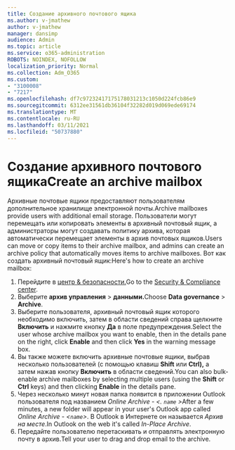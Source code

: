 ```yaml
---
title: Создание архивного почтового ящика
ms.author: v-jmathew
author: v-jmathew
manager: dansimp
audience: Admin
ms.topic: article
ms.service: o365-administration
ROBOTS: NOINDEX, NOFOLLOW
localization_priority: Normal
ms.collection: Adm_O365
ms.custom:
- "3100008"
- "7217"
ms.openlocfilehash: df7c97232417175178031213c1050d224fcb86e9
ms.sourcegitcommit: 6312ee31561db36104f32282d019d069ede69174
ms.translationtype: MT
ms.contentlocale: ru-RU
ms.lasthandoff: 03/11/2021
ms.locfileid: "50737880"
---
```

# <a name="create-an-archive-mailbox"></a><span data-ttu-id="4f907-102">Создание архивного почтового ящика</span><span class="sxs-lookup"><span data-stu-id="4f907-102">Create an archive mailbox</span></span>

<span data-ttu-id="4f907-103">Архивные почтовые ящики предоставляют пользователям дополнительное хранилище электронной почты.</span><span class="sxs-lookup"><span data-stu-id="4f907-103">Archive mailboxes provide users with additional email storage.</span></span> <span data-ttu-id="4f907-104">Пользователи могут перемещать или копировать элементы в архивный почтовый ящик, а администраторы могут создавать политику архива, которая автоматически перемещает элементы в архив почтовых ящиков.</span><span class="sxs-lookup"><span data-stu-id="4f907-104">Users can move or copy items to their archive mailbox, and admins can create an archive policy that automatically moves items to archive mailboxes.</span></span> <span data-ttu-id="4f907-105">Вот как создать архивный почтовый ящик:</span><span class="sxs-lookup"><span data-stu-id="4f907-105">Here's how to create an archive mailbox:</span></span>

1. <span data-ttu-id="4f907-106">Перейдите в [центр & безопасности.]( https://go.microsoft.com/fwlink/p/?linkid=2077143)</span><span class="sxs-lookup"><span data-stu-id="4f907-106">Go to the [Security & Compliance center]( https://go.microsoft.com/fwlink/p/?linkid=2077143).</span></span>
2. <span data-ttu-id="4f907-107">Выберите **архив управления**  >  **данными.**</span><span class="sxs-lookup"><span data-stu-id="4f907-107">Choose **Data governance** > **Archive**.</span></span>
3. <span data-ttu-id="4f907-108">Выберите пользователя, архивный почтовый ящик которого необходимо включить, затем в области сведений справа щелкните **Включить** и нажмите кнопку **Да** в поле предупреждения.</span><span class="sxs-lookup"><span data-stu-id="4f907-108">Select the user whose archive mailbox you want to enable, then in the details pane on the right, click **Enable** and then click **Yes** in the warning message box.</span></span>
4. <span data-ttu-id="4f907-109">Вы также можете включить архивные почтовые ящики, выбрав несколько пользователей (с помощью клавиш **Shift** или **Ctrl),** а затем нажав кнопку **Включить** в области сведений.</span><span class="sxs-lookup"><span data-stu-id="4f907-109">You can also bulk-enable archive mailboxes by selecting multiple users (using the **Shift** or **Ctrl** keys) and then clicking **Enable** in the details pane.</span></span>
5. <span data-ttu-id="4f907-110">Через несколько минут новая папка появится в приложении Outlook пользователя под названием *Online Archive - <. `name` >*</span><span class="sxs-lookup"><span data-stu-id="4f907-110">After a few minutes, a new folder will appear in your user's Outlook app called *Online Archive - <`name`>*.</span></span> <span data-ttu-id="4f907-111">В Outlook в Интернете он называется *Архив на месте*.</span><span class="sxs-lookup"><span data-stu-id="4f907-111">In Outlook on the web it's called *In-Place Archive*.</span></span>
6. <span data-ttu-id="4f907-112">Передайте пользователю перетаскивать и отправлять электронную почту в архив.</span><span class="sxs-lookup"><span data-stu-id="4f907-112">Tell your user to drag and drop email to the archive.</span></span>
